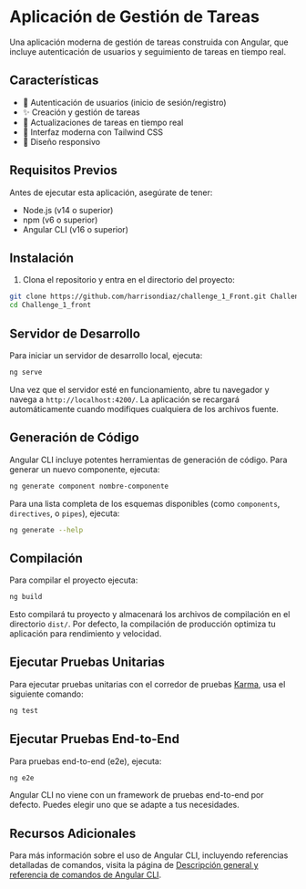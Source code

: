 # Aplicación de Gestión de Tareas

Una aplicación moderna de gestión de tareas construida con Angular, que incluye autenticación de usuarios y seguimiento de tareas en tiempo real.

## Características

- 🔐 Autenticación de usuarios (inicio de sesión/registro)
- ✨ Creación y gestión de tareas
- 🎯 Actualizaciones de tareas en tiempo real
- 🎨 Interfaz moderna con Tailwind CSS
- 🔄 Diseño responsivo

## Requisitos Previos

Antes de ejecutar esta aplicación, asegúrate de tener:

- Node.js (v14 o superior)
- npm (v6 o superior)
- Angular CLI (v16 o superior)

## Instalación

1. Clona el repositorio y entra en el directorio del proyecto:
```bash
git clone https://github.com/harrisondiaz/challenge_1_Front.git Challenge_1_front
cd Challenge_1_front
```

## Servidor de Desarrollo

Para iniciar un servidor de desarrollo local, ejecuta:

```bash
ng serve
```

Una vez que el servidor esté en funcionamiento, abre tu navegador y navega a `http://localhost:4200/`. La aplicación se recargará automáticamente cuando modifiques cualquiera de los archivos fuente.

## Generación de Código

Angular CLI incluye potentes herramientas de generación de código. Para generar un nuevo componente, ejecuta:

```bash
ng generate component nombre-componente
```

Para una lista completa de los esquemas disponibles (como `components`, `directives`, o `pipes`), ejecuta:

```bash
ng generate --help
```

## Compilación

Para compilar el proyecto ejecuta:

```bash
ng build
```

Esto compilará tu proyecto y almacenará los archivos de compilación en el directorio `dist/`. Por defecto, la compilación de producción optimiza tu aplicación para rendimiento y velocidad.

## Ejecutar Pruebas Unitarias

Para ejecutar pruebas unitarias con el corredor de pruebas [Karma](https://karma-runner.github.io), usa el siguiente comando:

```bash
ng test
```

## Ejecutar Pruebas End-to-End

Para pruebas end-to-end (e2e), ejecuta:

```bash
ng e2e
```

Angular CLI no viene con un framework de pruebas end-to-end por defecto. Puedes elegir uno que se adapte a tus necesidades.

## Recursos Adicionales

Para más información sobre el uso de Angular CLI, incluyendo referencias detalladas de comandos, visita la página de [Descripción general y referencia de comandos de Angular CLI](https://angular.dev/tools/cli).
